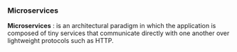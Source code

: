 ### Microservices 

**Microservices** : is an architectural paradigm in which the application is composed of tiny services that communicate directly with one another over lightweight protocols such as HTTP.
